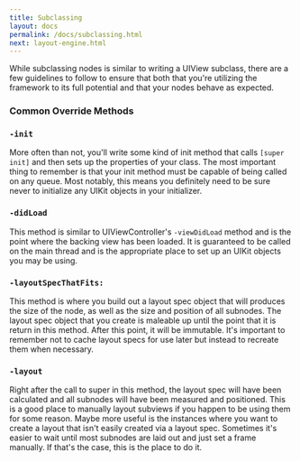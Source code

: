 ```yaml
---
title: Subclassing 
layout: docs
permalink: /docs/subclassing.html
next: layout-engine.html
---
```


While subclassing nodes is similar to writing a UIView subclass, there are a few guidelines to follow to ensure that both that you're utilizing the framework to its full potential and that your nodes behave as expected.

### Common Override Methods

### `-init`

More often than not, you'll write some kind of init method that calls `[super init]` and then sets up the properties of your class.  The most important thing to remember is that your init method must be capable of being called on any queue.  Most notably, this means you definitely need to be sure never to initialize any UIKit objects in your initializer.

### `-didLoad`

This method is similar to UIViewController's `-viewDidLoad` method and is the point where the backing view has been loaded.  It is guaranteed to be called on the main thread and is the appropriate place to set up an UIKit objects you may be using.

### `-layoutSpecThatFits:`

This method is where you build out a layout spec object that will produces the size of the node, as well as the size and position of all subnodes.  The layout spec object that you create is maleable up until the point that it is return in this method.  After this point, it will be immutable.  It's important to remember not to cache layout specs for use later but instead to recreate them when necessary.

### `-layout`

Right after the call to super in this method, the layout spec will have been calculated and all subnodes will have been measured and positioned.  This is a good place to manually layout subviews if you happen to be using them for some reason.  Maybe more useful is the instances where you want to create a layout that isn't easily created via a layout spec.  Sometimes it's easier to wait until most subnodes are laid out and just set a frame manually.  If that's the case, this is the place to do it.